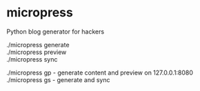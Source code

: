 micropress
==========

Python blog generator for hackers

./micropress generate  
./micropress preview  
./micropress sync  


./micropress gp - generate content and preview on 127.0.0.1:8080  
./micropress gs - generate and sync  
